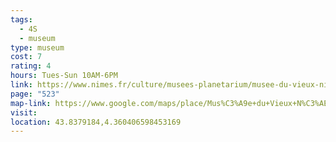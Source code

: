 ```yaml
---
tags:
  - 4S
  - museum
type: museum
cost: 7
rating: 4
hours: Tues-Sun 10AM-6PM
link: https://www.nimes.fr/culture/musees-planetarium/musee-du-vieux-nimes.html
page: "523"
map-link: https://www.google.com/maps/place/Mus%C3%A9e+du+Vieux+N%C3%AEmes/@43.8378941,4.3577884,17z/data=!3m1!4b1!4m6!3m5!1s0x12b42d0bb6ce29ab:0xb935d9baeb0e83f6!8m2!3d43.8378903!4d4.3603633!16s%2Fg%2F122kcm2w?entry=ttu&g_ep=EgoyMDI0MTAwMi4xIKXMDSoASAFQAw%3D%3D
visit: 
location: 43.8379184,4.360406598453169
---
```

